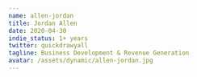 ```yaml
---
name: allen-jordan
title: Jordan Allen
date: 2020-04-30
indie_status: 1+ years
twitter: quickdrawyall
tagline: Business Development & Revenue Generation
avatar: /assets/dynamic/allen-jordan.jpg
---
```

